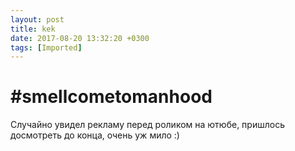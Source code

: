 ```yaml
---
layout: post
title: kek
date: 2017-08-20 13:32:20 +0300
tags: [Imported]
---
```

# #smellcometomanhood

Случайно увидел рекламу перед роликом на ютюбе, пришлось досмотреть до конца, очень уж мило :)